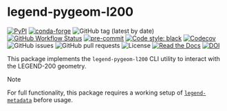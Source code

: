 # legend-pygeom-l200

[![PyPI](https://img.shields.io/pypi/v/legend-pygeom-l200?logo=pypi)](https://pypi.org/project/legend-pygeom-l200/)
[![conda-forge](https://img.shields.io/conda/vn/conda-forge/legend-pygeom-l200.svg)](https://anaconda.org/conda-forge/legend-pygeom-l200)
![GitHub tag (latest by date)](https://img.shields.io/github/v/tag/legend-exp/legend-pygeom-l200?logo=git)
[![GitHub Workflow Status](https://img.shields.io/github/checks-status/legend-exp/legend-pygeom-l200/main?label=main%20branch&logo=github)](https://github.com/legend-exp/legend-pygeom-l200/actions)
[![pre-commit](https://img.shields.io/badge/pre--commit-enabled-brightgreen?logo=pre-commit&logoColor=white)](https://github.com/pre-commit/pre-commit)
[![Code style: black](https://img.shields.io/badge/code%20style-black-000000.svg)](https://github.com/psf/black)
[![Codecov](https://img.shields.io/codecov/c/github/legend-exp/legend-pygeom-l200?logo=codecov)](https://app.codecov.io/gh/legend-exp/legend-pygeom-l200)
![GitHub issues](https://img.shields.io/github/issues/legend-exp/legend-pygeom-l200?logo=github)
![GitHub pull requests](https://img.shields.io/github/issues-pr/legend-exp/legend-pygeom-l200?logo=github)
![License](https://img.shields.io/github/license/legend-exp/legend-pygeom-l200)
[![Read the Docs](https://img.shields.io/readthedocs/legend-pygeom-l200?logo=readthedocs)](https://legend-pygeom-l200.readthedocs.io)
[![DOI](https://zenodo.org/badge/DOI/10.5281/zenodo.16778749.svg)](https://doi.org/10.5281/zenodo.16778749)

This package implements the `legend-pygeom-l200` CLI utility to interact with
the LEGEND-200 geometry.

> [!NOTE]
>
> For full functionality, this package requires a working setup of
> [`legend-metadata`](https://github.com/legend-exp/legend-metadata) before
> usage.
